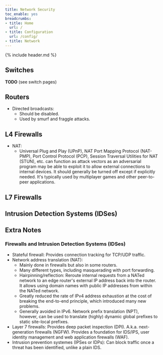 ```yaml
---
title: Network Security
toc_enable: yes
breadcrumbs:
- title: Home
  url: /
- title: Configuration
  url: /config/
- title: Network
---
```

{% include header.md %}

## Switches

**TODO** (see switch pages)

## Routers

- Directed broadcasts:
  - Should be disabled.
  - Used by smurf and fraggle attacks.

## L4 Firewalls

- NAT:
  - Universal Plug and Play (UPnP), NAT Port Mapping Protocol (NAT-PMP), Port Control Protocol (PCP), Session Traversal Utilities for NAT (STUN), etc. can function as attack vectors as an adversarial program may be able to exploit it to allow external connections to internal devices. It should generally be turned off except if explicitly needed. It's typically used by multiplayer games and other peer-to-peer applications.

## L7 Firewalls

## Intrusion Detection Systems (IDSes)

## Extra Notes

### Firewalls and Intrusion Detection Systems (IDSes)

- Stateful firewall: Provides connection tracking for TCP/UDP traffic.
- Network address translation (NAT):
  - Mainly done in firewalls but also in some routers.
  - Many different types, including masquerading with port forwarding.
  - Hairpinning/reflection: Reroute internal requests from a NATed network to an edge router's external IP address back into the router. It allows using domain names with public IP addresses from within the NATed network.
  - Greatly reduced the rate of IPv4 address exhaustion at the cost of breaking the end-to-end principle, which introduced many new problems.
  - Generally avoided in IPv6. Network prefix translation (NPT), however, can be used to translate (highly) dynamic global prefixes to static site-local prefixes.
- Layer 7 firewalls: Provides deep packet inspection (DPI). A.k.a. next-generation firewalls (NGFW). Provides a foundation for IDS/IPS, user identity management and web application firewalls (WAF).
- Intrusion prevention systemes (IPSes or IDPs): Can block traffic once a threat has been identified, unlike a plain IDS.
